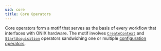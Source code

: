 ```yaml
---
uid: core
title: Core Operators
---
```


Core operators form a motif that serves as the basis of every workflow that interfaces with ONIX hardware. The motif involves [`CreateContext`](xref:OpenEphys.Onix1.CreateContext) and [`StartAcquisition`](xref:OpenEphys.Onix1.StartAcquisition) operators sandwiching one or multiple [configuration operators](xref:configure).